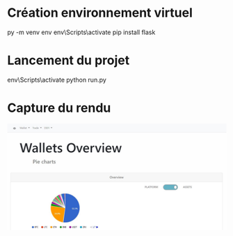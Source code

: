 # Création environnement virtuel
py -m venv env
env\Scripts\activate
pip install flask

# Lancement du projet
env\Scripts\activate
python run.py

# Capture du rendu
![alt text](Capture.JPG)